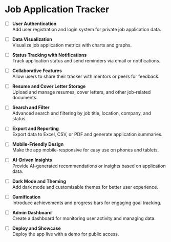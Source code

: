 # Job Application Tracker

- [ ] **User Authentication**  
  Add user registration and login system for private job application data.

- [ ] **Data Visualization**  
  Visualize job application metrics with charts and graphs.

- [ ] **Status Tracking with Notifications**  
  Track application status and send reminders via email or notifications.

- [ ] **Collaborative Features**  
  Allow users to share their tracker with mentors or peers for feedback.

- [ ] **Resume and Cover Letter Storage**  
  Upload and manage resumes, cover letters, and other job-related documents.

- [ ] **Search and Filter**  
  Advanced search and filtering by job title, location, company, and status.

- [ ] **Export and Reporting**  
  Export data to Excel, CSV, or PDF and generate application summaries.

- [ ] **Mobile-Friendly Design**  
  Make the app mobile-responsive for easy use on phones and tablets.

- [ ] **AI-Driven Insights**  
  Provide AI-generated recommendations or insights based on application data.

- [ ] **Dark Mode and Theming**  
  Add dark mode and customizable themes for better user experience.

- [ ] **Gamification**  
  Introduce achievements and progress bars for engaging goal tracking.

- [ ] **Admin Dashboard**  
  Create a dashboard for monitoring user activity and managing data.

- [ ] **Deploy and Showcase**  
  Deploy the app live with a demo for public access.
